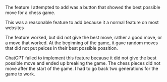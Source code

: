 The feature I attempted to add was a button that showed the best possible move for a chess game. 

This was a reasonable feature to add because it a normal feature on most websites

The feature worked, but did not give the best move, rather a good move, or a move that worked. At the beginning of the game, it gave random moves that did not put peices in their best possible possition.

ChatGPT failed to implement this feature because it did not give the best possible move and ended up breaking the game. The chess pieces did not move after the start of the game. I had to go back two generations for the game to work.